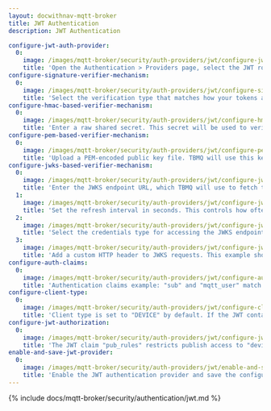 ```yaml
---
layout: docwithnav-mqtt-broker
title: JWT Authentication
description: JWT Authentication

configure-jwt-auth-provider:
  0:
    image: /images/mqtt-broker/security/auth-providers/jwt/configure-jwt-auth-provider.png
    title: 'Open the Authentication > Providers page, select the JWT row, and click the "Edit" button to configure the provider.'
configure-signature-verifier-mechanism:
  0:
    image: /images/mqtt-broker/security/auth-providers/jwt/configure-signature-verifier-mechanism.png
    title: 'Select the verification type that matches how your tokens are issued. If unsure, HMAC-based is usually the easiest to start with during testing.'
configure-hmac-based-verifier-mechanism:
  0:
    image: /images/mqtt-broker/security/auth-providers/jwt/configure-hmac-based-verifier-mechanism.png
    title: 'Enter a raw shared secret. This secret will be used to verify JWTs signed using symmetric algorithms such as HS256, HS384, or HS512.'
configure-pem-based-verifier-mechanism:
  0:
    image: /images/mqtt-broker/security/auth-providers/jwt/configure-pem-based-verifier-mechanism.png
    title: 'Upload a PEM-encoded public key file. TBMQ will use this key to verify JWTs signed with the corresponding private key.'
configure-jwks-based-verifier-mechanism:
  0:
    image: /images/mqtt-broker/security/auth-providers/jwt/configure-jwks-based-verifier-mechanism-0.png
    title: 'Enter the JWKS endpoint URL, which TBMQ will use to fetch the JSON Web Key Set for token signature verification.'
  1:
    image: /images/mqtt-broker/security/auth-providers/jwt/configure-jwks-based-verifier-mechanism-1.png
    title: 'Set the refresh interval in seconds. This controls how often TBMQ retrieves the JWKS from the remote endpoint.'
  2:
    image: /images/mqtt-broker/security/auth-providers/jwt/configure-jwks-based-verifier-mechanism-2.png
    title: 'Select the credentials type for accessing the JWKS endpoint. In this case, Anonymous is selected, meaning no authentication is required.'
  3:
    image: /images/mqtt-broker/security/auth-providers/jwt/configure-jwks-based-verifier-mechanism-3.png
    title: 'Add a custom HTTP header to JWKS requests. This example shows the Content-Type: application/json header and a placeholder for an additional custom header.'
configure-auth-claims:
  0:
    image: /images/mqtt-broker/security/auth-providers/jwt/configure-auth-claims.png
    title: 'Authentication claims example: "sub" and "mqtt_user" match MQTT client ID and username; "env" is checked against static value "prod".'
configure-client-type:
  0:
    image: /images/mqtt-broker/security/auth-providers/jwt/configure-client-type.png
    title: 'Client type is set to "DEVICE" by default. If the JWT contains claim "role" with the value "app", the client will be classified as "APPLICATION".'
configure-jwt-authorization:
  0:
    image: /images/mqtt-broker/security/auth-providers/jwt/configure-jwt-authorization.png
    title: 'The JWT claim "pub_rules" restricts publish access to "devices/.*/data", while claim "sub_rules" expands subscribe access to include "alerts/.*".'
enable-and-save-jwt-provider:
  0:
    image: /images/mqtt-broker/security/auth-providers/jwt/enable-and-save-jwt-provider.png
    title: 'Enable the JWT authentication provider and save the configuration.'
---
```


{% include docs/mqtt-broker/security/authentication/jwt.md %}
